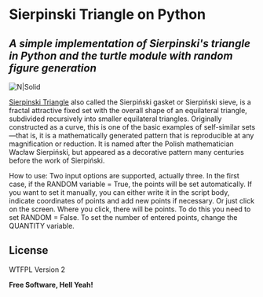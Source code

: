 # Sierpinski Triangle on Python
## _A simple implementation of Sierpinski's triangle in Python and the turtle module with random figure generation_

![N|Solid](https://raw.githubusercontent.com/di2mot/Sierpinski-Triangle/main/Sierpi%C5%84ski_triangle.png)


[Sierpinski Triangle](https://en.wikipedia.org/wiki/Sierpi%C5%84ski_triangle "Wikipedia") also called the Sierpiński gasket or Sierpiński sieve, is a fractal attractive fixed set with the overall shape of an equilateral triangle, subdivided recursively into smaller equilateral triangles. Originally constructed as a curve, this is one of the basic examples of self-similar sets—that is, it is a mathematically generated pattern that is reproducible at any magnification or reduction. It is named after the Polish mathematician Wacław Sierpiński, but appeared as a decorative pattern many centuries before the work of Sierpiński.


How to use:
Two input options are supported, actually three. In the first case, if the RANDOM variable = True, the points will be set automatically.
If you want to set it manually, you can either write it in the script body, indicate coordinates of points and add new points if necessary. 
Or just click on the screen. Where you click, there will be points. To do this you need to set RANDOM = False.
To set the number of entered points, change the QUANTITY variable.

## License

WTFPL Version 2

**Free Software, Hell Yeah!**

